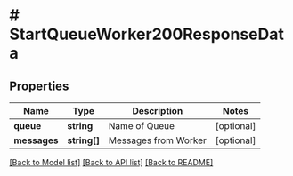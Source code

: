 # # StartQueueWorker200ResponseData

## Properties

Name | Type | Description | Notes
------------ | ------------- | ------------- | -------------
**queue** | **string** | Name of Queue | [optional]
**messages** | **string[]** | Messages from Worker | [optional]

[[Back to Model list]](../../README.md#models) [[Back to API list]](../../README.md#endpoints) [[Back to README]](../../README.md)
